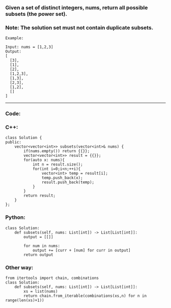 ### Given a set of distinct integers, nums, return all possible subsets (the power set).

### Note: The solution set must not contain duplicate subsets.

```
Example:

Input: nums = [1,2,3]
Output:
[
  [3],
  [1],
  [2],
  [1,2,3],
  [1,3],
  [2,3],
  [1,2],
  []
]
```

---

### Code:

### C++:

```
class Solution {
public:
    vector<vector<int>> subsets(vector<int>& nums) {
        if(nums.empty()) return {{}};
        vector<vector<int>> result = {{}};
        for(auto x: nums){
            int n = result.size();
            for(int i=0;i<n;++i){
                vector<int> temp = result[i];
                temp.push_back(x);
                result.push_back(temp);
            }
        }
        return result;
    }
};
```

### Python:

```
class Solution:
    def subsets(self, nums: List[int]) -> List[List[int]]:
        output = [[]]
        
        for num in nums:
            output += [curr + [num] for curr in output]
        return output
```

### Other way:

```
from itertools import chain, combinations
class Solution:
    def subsets(self, nums: List[int]) -> List[List[int]]:
        xs = list(nums)
        return chain.from_iterable(combinations(xs,n) for n in range(len(xs)+1))
```
